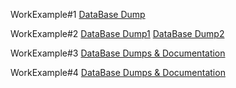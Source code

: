 WorkExample#1
  [DataBase Dump](https://drive.google.com/file/d/1hETSZZ3jejX5snf_52SzC6H-9C2hfV4F/view?usp=sharing)
  
WorkExample#2
  [DataBase Dump1](https://drive.google.com/file/d/1qUI30AnVVB0byXb0nvNQXafYUBgmVykJ/view?usp=sharing)
  [DataBase Dump2](https://drive.google.com/file/d/1dquvoKc55w2uxZNOHYQIEUTz8tGWSsWc/view?usp=sharing)

WorkExample#3
  [DataBase Dumps & Documentation](https://drive.google.com/drive/folders/1xdcrQCuxA8unPsb_VSPXTDlj-RZxQlfD?usp=sharing)

WorkExample#4
  [DataBase Dumps & Documentation](https://drive.google.com/drive/folders/1qzfYeoyUYIOTqNoiUlRfBn8iallod_Yl?usp=sharing)
